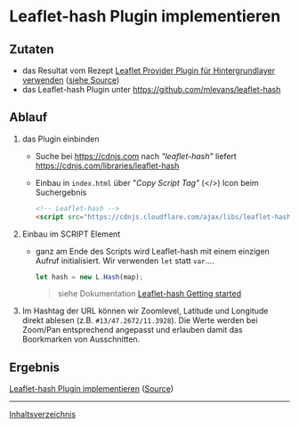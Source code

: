# Leaflet-hash Plugin implementieren

## Zutaten

- das Resultat vom Rezept [Leaflet Provider Plugin für Hintergrundlayer verwenden](https://webmapping.github.io/cookbook/plugin_leaflet_provider) ([siehe Source](https://github.com/webmapping/cookbook/blob/main/plugin_leaflet_provider_example.html))
- das Leaflet-hash Plugin unter <https://github.com/mlevans/leaflet-hash>

## Ablauf

1. das Plugin einbinden

    - Suche bei <https://cdnjs.com> nach *"leaflet-hash"* liefert <https://cdnjs.com/libraries/leaflet-hash>

    - Einbau in `index.html` über "*Copy Script Tag"* (\</>) Icon beim Suchergebnis

        ```html
        <!-- Leaflet-hash -->
        <script src="https://cdnjs.cloudflare.com/ajax/libs/leaflet-hash/0.2.1/leaflet-hash.min.js" integrity="sha512-0A4MbfuZq5Au9EdpI1S5rUTXlibNBi8CuZ/X3ycwXyZiCjNzpiO9YH6EMqPgzZm6vfNCuZStBQHjnO17nIC0IQ==" crossorigin="anonymous" referrerpolicy="no-referrer"></script>
        ```

2. Einbau im SCRIPT Element

    - ganz am Ende des Scripts wird Leaflet-hash mit einem einzigen Aufruf initialisiert. Wir verwenden `let` statt `var`....

        ```javascript
        let hash = new L.Hash(map);
        ```

        > siehe Dokumentation [Leaflet-hash Getting started](https://github.com/mlevans/leaflet-hash#getting-started)

3. Im Hashtag der URL können wir Zoomlevel, Latitude und Longitude direkt ablesen (z.B. `#13/47.2672/11.3928`). Die Werte werden bei Zoom/Pan entsprechend angepasst und erlauben damit das Boorkmarken von Ausschnitten.

## Ergebnis

[Leaflet-hash Plugin implementieren](https://webmapping.github.io/cookbook/plugin_leaflet_hash_example.html) ([Source](https://github.com/webmapping/cookbook/blob/main/plugin_leaflet_hash_example.html))

___
[Inhaltsverzeichnis](https://webmapping.github.io/cookbook/index)
